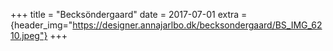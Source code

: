 +++
title = "Becksöndergaard"
date = 2017-07-01
extra = {header_img="https://designer.annajarlbo.dk/becksondergaard/BS_IMG_6210.jpeg"}
+++

<div data-nanogallery2='{
    "thumbnailWidth":   300,
    "thumbnailHeight":  300
  }'>
  <a href="https://designer.annajarlbo.dk/becksondergaard/BS_IMG_6035.jpeg"></a>
  <a href="https://designer.annajarlbo.dk/becksondergaard/BS_IMG_7869.jpeg"></a>
  <a href="https://designer.annajarlbo.dk/becksondergaard/BS_IMG_6210.jpeg"></a>
  <a href="https://designer.annajarlbo.dk/becksondergaard/BS_IMG_6399.jpeg"></a>
  <a href="https://designer.annajarlbo.dk/becksondergaard/BS_IMG_7599.jpeg"></a>
</div>

